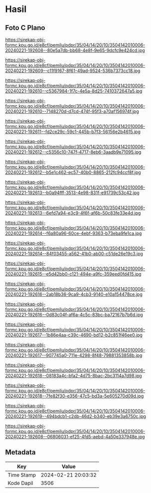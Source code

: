 # Hasil

## Foto C Plano

https://sirekap-obj-formc.kpu.go.id/e8cf/pemilu/pdpr/35/04/14/20/10/3504142010006-20240221-192608--80e5a7db-bb68-4e8f-9e65-9dcfc9e424cd.jpg

https://sirekap-obj-formc.kpu.go.id/e8cf/pemilu/pdpr/35/04/14/20/10/3504142010006-20240221-192609--c11f9167-8f61-49ad-9524-536b7373cc18.jpg

https://sirekap-obj-formc.kpu.go.id/e8cf/pemilu/pdpr/35/04/14/20/10/3504142010006-20240221-192610--c5367984-1f7c-4e5a-8d25-7410372647a5.jpg

https://sirekap-obj-formc.kpu.go.id/e8cf/pemilu/pdpr/35/04/14/20/10/3504142010006-20240221-192610--7148270d-d7cd-474f-95f3-a70af156974f.jpg

https://sirekap-obj-formc.kpu.go.id/e8cf/pemilu/pdpr/35/04/14/20/10/3504142010006-20240221-192611--fd2ce29c-59c1-445b-b7f3-56156e2b4615.jpg

https://sirekap-obj-formc.kpu.go.id/e8cf/pemilu/pdpr/35/04/14/20/10/3504142010006-20240221-192612--c5356c10-747f-4717-8eb6-3aadb9e71095.jpg

https://sirekap-obj-formc.kpu.go.id/e8cf/pemilu/pdpr/35/04/14/20/10/3504142010006-20240221-192612--b5e1c462-ec57-40b0-8865-212fc94ccf8f.jpg

https://sirekap-obj-formc.kpu.go.id/e8cf/pemilu/pdpr/35/04/14/20/10/3504142010006-20240221-192613--b0a94fff-3513-4e98-831f-e91739c53c42.jpg

https://sirekap-obj-formc.kpu.go.id/e8cf/pemilu/pdpr/35/04/14/20/10/3504142010006-20240221-192613--6efd7a94-e3c9-4f6f-af6b-50c83fe33e4d.jpg

https://sirekap-obj-formc.kpu.go.id/e8cf/pemilu/pdpr/35/04/14/20/10/3504142010006-20240221-192614--f6a80a96-60ce-4ebf-9363-b73eba9fe1ca.jpg

https://sirekap-obj-formc.kpu.go.id/e8cf/pemilu/pdpr/35/04/14/20/10/3504142010006-20240221-192614--84f03455-a562-41b0-ab00-c51de26e19c3.jpg

https://sirekap-obj-formc.kpu.go.id/e8cf/pemilu/pdpr/35/04/14/20/10/3504142010006-20240221-192615--e5d42bb0-c121-494e-a9fc-359eed0fd415.jpg

https://sirekap-obj-formc.kpu.go.id/e8cf/pemilu/pdpr/35/04/14/20/10/3504142010006-20240221-192616--2ab18b36-9ca9-4cb3-9140-e10a154478ce.jpg

https://sirekap-obj-formc.kpu.go.id/e8cf/pemilu/pdpr/35/04/14/20/10/3504142010006-20240221-192616--0d83c04f-af6a-4c5c-83bc-ba72167b7b6d.jpg

https://sirekap-obj-formc.kpu.go.id/e8cf/pemilu/pdpr/35/04/14/20/10/3504142010006-20240221-192617--1b86e4aa-c39c-4690-bd12-b2c851f46ee0.jpg

https://sirekap-obj-formc.kpu.go.id/e8cf/pemilu/pdpr/35/04/14/20/10/3504142010006-20240221-192617--907745a0-711e-4298-8f48-79881353858b.jpg

https://sirekap-obj-formc.kpu.go.id/e8cf/pemilu/pdpr/35/04/14/20/10/3504142010006-20240221-192618--08183a4c-bfa2-4d75-8bac-2bc3114a7d98.jpg

https://sirekap-obj-formc.kpu.go.id/e8cf/pemilu/pdpr/35/04/14/20/10/3504142010006-20240221-192618--7fe82f30-e356-47c5-bd3a-5e605270d09d.jpg

https://sirekap-obj-formc.kpu.go.id/e8cf/pemilu/pdpr/35/04/14/20/10/3504142010006-20240221-192619--494bdcb1-c2db-46d2-b340-eb39e3a6750c.jpg

https://sirekap-obj-formc.kpu.go.id/e8cf/pemilu/pdpr/35/04/14/20/10/3504142010006-20240221-192608--06806031-ef25-4fd5-aebd-4a50e337948e.jpg


## Metadata

| Key        | Value               |
| ---------- | ------------------- |
| Time Stamp | 2024-02-21 20:03:32 |
| Kode Dapil | 3506                |



